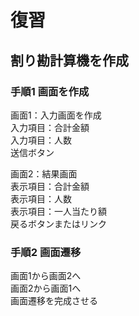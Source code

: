 # 復習
## 割り勘計算機を作成
### 手順1 画面を作成 

画面1：入力画面を作成  
    入力項目：合計金額  
    入力項目：人数    
    送信ボタン    

画面2：結果画面   
    表示項目：合計金額  
    表示項目：人数  
    表示項目：一人当たり額  
    戻るボタンまたはリンク  
    
### 手順2 画面遷移
画面1から画面2へ  
画面2から画面1へ  
画面遷移を完成させる
